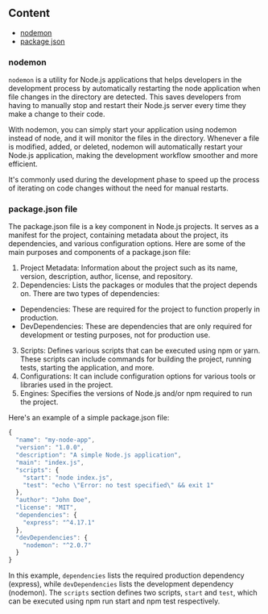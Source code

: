 ## Content

- [nodemon](#nodemon)
- [package json](#packagejson-file)

### nodemon

`nodemon` is a utility for Node.js applications that helps developers in the development process by automatically restarting the node application when file changes in the directory are detected. This saves developers from having to manually stop and restart their Node.js server every time they make a change to their code.

With nodemon, you can simply start your application using nodemon instead of node, and it will monitor the files in the directory. Whenever a file is modified, added, or deleted, nodemon will automatically restart your Node.js application, making the development workflow smoother and more efficient.

It's commonly used during the development phase to speed up the process of iterating on code changes without the need for manual restarts.

### package.json file

The package.json file is a key component in Node.js projects. It serves as a manifest for the project, containing metadata about the project, its dependencies, and various configuration options. Here are some of the main purposes and components of a package.json file:

1. Project Metadata: Information about the project such as its name, version, description, author, license, and repository.
2. Dependencies: Lists the packages or modules that the project depends on. There are two types of dependencies:

- Dependencies: These are required for the project to function properly in production.
- DevDependencies: These are dependencies that are only required for development or testing purposes, not for production use.

3. Scripts: Defines various scripts that can be executed using npm or yarn. These scripts can include commands for building the project, running tests, starting the application, and more.
4. Configurations: It can include configuration options for various tools or libraries used in the project.
5. Engines: Specifies the versions of Node.js and/or npm required to run the project.

Here's an example of a simple package.json file:

```js
{
  "name": "my-node-app",
  "version": "1.0.0",
  "description": "A simple Node.js application",
  "main": "index.js",
  "scripts": {
    "start": "node index.js",
    "test": "echo \"Error: no test specified\" && exit 1"
  },
  "author": "John Doe",
  "license": "MIT",
  "dependencies": {
    "express": "^4.17.1"
  },
  "devDependencies": {
    "nodemon": "^2.0.7"
  }
}
```

In this example, `dependencies` lists the required production dependency (express), while `devDependencies` lists the development dependency (nodemon). The `scripts` section defines two scripts, `start` and `test`, which can be executed using npm run start and npm test respectively.
